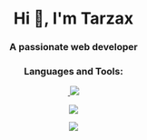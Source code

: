 <h1 align="center">Hi 👋, I'm Tarzax</h1>
<h3 align="center">A passionate web developer</h3>

<h3 align="center">Languages and Tools:</h3>
<p align="center"> <a href="https://www.w3schools.com/css/" target="_blank" rel="noreferrer"> <img 

<p align="center">
  <img  src = "https://github-readme-stats.vercel.app/api?username=TarzaxDev&show_icons=true&theme=radical&line_height=27">
</p>

<p align="center">
 <img  src="https://github-readme-streak-stats.herokuapp.com/?user=TarzaxDev&show_icons=true&locale=en&layout=compact&theme=radical&line_height=0" />
</p>

<p align="center">
  <img src="https://github-readme-stats.vercel.app/api/wakatime?username=TarzaxDev&&theme=radical&hide_border=true&date_format=%5BY%20%5DM%20j">
</p>  
